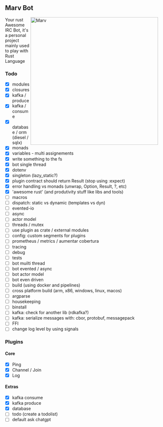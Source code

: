## Marv Bot

<img src="https://i.pinimg.com/474x/c4/db/8d/c4db8d7643fcd1319b918397c57cfebc.jpg"
 alt="Marv" title="The man himself" align="right" height="420px" />

Your rust Awesome IRC Bot, it's a personal project mainly used to play with Rust Language

### Todo

- [x] modules
- [x] closures
- [x] kafka / produce
- [x] kafka / consume
- [x] database / orm (diesel / sqlx)
- [x] monads
- [x] variables - multi assignements
- [x] write something to the fs
- [x] bot single thread
- [x] dotenv
- [x] singleton (lazy_static?)
- [x] plugin contract should return Result (stop using :expect)
- [x] error handling vs monads (unwrap, Option, Result, ?, etc)
- [x] 'awesome rust' (and produtivity stuff like libs and tools)
- [ ] macros
- [ ] dispatch: static vs dynamic (templates vs dyn)
- [ ] evented-io
- [ ] async
- [ ] actor model
- [ ] threads / mutex
- [ ] use plugin as crate / external modules
- [ ] config: custom segments for plugins
- [ ] prometheus / metrics / aumentar cobertura
- [ ] tracing
- [ ] debug
- [ ] tests
- [ ] bot muilti thread
- [ ] bot evented / async
- [ ] bot actor model
- [ ] bot even driven
- [ ] build (using docker and pipelines)
- [ ] cross platform build (arm, x86, windows, linux, macos)
- [ ] argparse
- [ ] housekeeping
- [ ] binstall
- [ ] kafka: check for another lib (rdkafka?)
- [ ] kafka: serialize messages with: cbor, protobuf, messagepack
- [ ] FFI
- [ ] change log level by using signals

### Plugins

#### Core

- [x] Ping
- [x] Channel / Join
- [x] Log

#### Extras

- [x] kafka consume
- [x] kafka produce
- [x] database
- [ ] todo (create a todolist)
- [ ] default ask chatgpt
